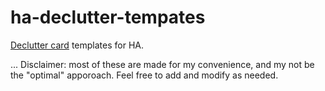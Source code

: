 # ha-declutter-tempates
[Declutter card](https://github.com/custom-cards/decluttering-card) templates for HA.


... Disclaimer: most of these are made for my convenience, and my not be the "optimal" apporoach. Feel free to add and modify as needed. 
